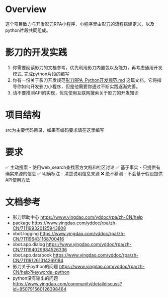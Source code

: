 
#  Overview
这个项目致力与开发影刀RPA小程序，小程序里由影刀的流程搭建定义、以及python片段共同组成。

# 影刀的开发实践
1. 你需要阅读影刀的文档参考，优先利用影刀内置包以及能力，再考虑通用开发模式, 完成python片段的编写
2. 你有一份关于影刀开发规范[影刀RPA_Python开发规范.md](%E5%BD%B1%E5%88%80RPA_Python%E5%BC%80%E5%8F%91%E8%A7%84%E8%8C%83.md)
这篇文档，它将指导你如何开发影刀小程序，但是他需要你通过不断实践逐渐完善。
3. 请不要推测API的实现，优先使用互联网搜索关于影刀的开发知识

# 项目结构
src为主要代码目录，如果有编码要求请在这里编写

# 要求
✅ 主动搜索 - 使用web_search查找官方文档和社区讨论
✅ 基于事实 - 只提供有确实来源的信息
✅ 明确标注 - 清楚说明信息来源
❌ 绝不猜测 - 不会基于假设提供API使用方法

# 文档参考
* 影刀帮助中心 https://www.yingdao.com/yddoc/rpa/zh-CN/help
* package https://www.yingdao.com/yddoc/rpa/zh-CN/711199320125943808
* xbot.logging https://www.yingdao.com/yddoc/rpa/zh-CN/711196431168700416
* xbot.app.dialog https://www.yingdao.com/yddoc/rpa/zh-CN/711194029984526336
* xbot.app.databook https://www.yingdao.com/yddoc/rpa/zh-CN/711191261314269184
* 影刀关于python的问题 https://www.yingdao.com/yddoc/rpa/zh-CN/help?keywords=python
* python没有输出的问题 https://www.yingdao.com/community/detaildiscuss?id=850791560126398464


